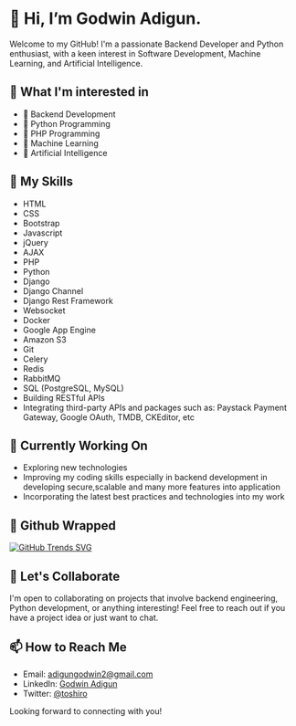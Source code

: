 # 👋 Hi, I’m Godwin Adigun.

Welcome to my GitHub! I'm a passionate Backend Developer and Python enthusiast, with a keen interest in Software Development, Machine Learning, and Artificial Intelligence.

## 👀 What I'm interested in

- 🚀 Backend Development
- 🐍 Python Programming
- 🐘 PHP Programming
- 🤖 Machine Learning
- 🧠 Artificial Intelligence

## 🌱 My Skills

- HTML
- CSS
- Bootstrap
- Javascript
- jQuery
- AJAX
- PHP
- Python
- Django
- Django Channel
- Django Rest Framework
- Websocket
- Docker
- Google App Engine
- Amazon S3
- Git
- Celery
- Redis
- RabbitMQ
- SQL (PostgreSQL, MySQL)
- Building RESTful APIs
- Integrating third-party APIs and packages such as: Paystack Payment Gateway, Google OAuth, TMDB, CKEditor, etc

## 💼 Currently Working On

- Exploring new technologies
- Improving my coding skills especially in backend development in developing secure,scalable and many more features into application
- Incorporating the latest best practices and technologies into my work

## 💼 Github Wrapped

[![GitHub Trends SVG](https://api.githubtrends.io/user/svg/Goddy01/repos?time_range=one_year&theme=dark)](https://githubtrends.io)

## 💞 Let's Collaborate

I'm open to collaborating on projects that involve backend engineering, Python development, or anything interesting! Feel free to reach out if you have a project idea or just want to chat.

## 📫 How to Reach Me

- Email: adigungodwin2@gmail.com
- LinkedIn: [Godwin Adigun](https://linkedin.com/in/godwin-adigun-b5a138219)
- Twitter: [@toshiro](https://twitter.com/toshirothethird)

Looking forward to connecting with you!

<!---
Goddy01/Goddy01 is a ✨ special ✨ repository because its `README.md` (this file) appears on your GitHub profile.
You can click the Preview link to take a look at your changes.
--->
